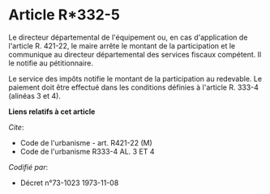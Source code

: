# Article R*332-5

Le directeur départemental de l'équipement ou, en cas d'application de l'article R. 421-22, le maire arrête le montant de la
participation et le communique au directeur départemental des services fiscaux compétent. Il le notifie au pétitionnaire.

Le service des impôts notifie le montant de la participation au redevable. Le paiement doit être effectué dans les conditions
définies à l'article R. 333-4 (alinéas 3 et 4).

**Liens relatifs à cet article**

_Cite_:

  - Code de l'urbanisme - art. R421-22 (M)
  - Code de l'urbanisme R333-4 AL. 3 ET 4

_Codifié par_:

  - Décret n°73-1023 1973-11-08
